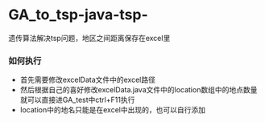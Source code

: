 # GA_to_tsp-java-tsp-
遗传算法解决tsp问题，地区之间距离保存在excel里
### 如何执行
+ 首先需要修改excelData文件中的excel路径
+ 然后根据自己的喜好修改excelData.java文件中的location数组中的地点数量就可以直接进GA_test中ctrl+F11执行
+ location中的地名只能是在excel中出现的，也可以自行添加
